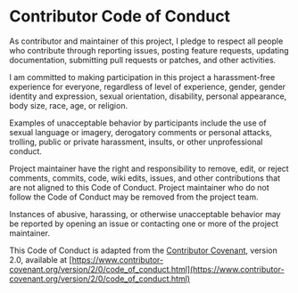 # Contributor Code of Conduct

As contributor and maintainer of this project, I pledge to respect all people who contribute through reporting issues, posting feature requests, updating documentation, submitting pull requests or patches, and other activities.

I am committed to making participation in this project a harassment-free experience for everyone, regardless of level of experience, gender, gender identity and expression, sexual orientation, disability, personal appearance, body size, race, age, or religion.

Examples of unacceptable behavior by participants include the use of sexual language or imagery, derogatory comments or personal attacks, trolling, public or private harassment, insults, or other unprofessional conduct.

Project maintainer have the right and responsibility to remove, edit, or reject comments, commits, code, wiki edits, issues, and other contributions that are not aligned to this Code of Conduct. Project maintainer who do not follow the Code of Conduct may be removed from the project team.

Instances of abusive, harassing, or otherwise unacceptable behavior may be reported by opening an issue or contacting one or more of the project maintainer.

This Code of Conduct is adapted from the [Contributor Covenant](http://contributor-covenant.org), version 2.0, available at [https://www.contributor-covenant.org/version/2/0/code_of_conduct.html](https://www.contributor-covenant.org/version/2/0/code_of_conduct.html)

